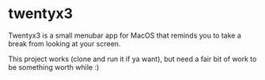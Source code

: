 # twentyx3

Twentyx3 is a small menubar app for MacOS that reminds you to take a break from looking at your screen.

This project works (clone and run it if ya want), but need a fair bit of work to be something worth while :)
